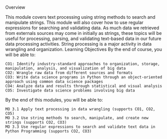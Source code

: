 Overview

This module covers text processing using string methods to search and manipulate strings. This module will also cover how to use regular expressions for searching and validating data. As much data we retrieved from externals sources may come in initially as strings, these topics will be useful for processing, parsing, and validating text-based data in our future data processing activities. String processing is a major activity in data wrangling and organization. 
Learning Objectives
By the end of course, you will be able to:

    CO1: Identify industry-standard approaches to organization, storage, manipulation, analysis, and visualization of big data
    CO2: Wrangle raw data from different sources and formats
    CO3: Write data science programs in Python through an object-oriented approach using common data science packages
    CO4: Analyze data and results through statistical and visual analysis
    CO5: Investigate data science problems involving big data

By the end of this modules, you will be able to:

    MO 3.1 Apply text processing in data wrangling (supports CO1, CO2, CO5)
    MO 3.2 Use string methods to search, manipulate, and create new strings (supports CO2, CO3)
    MO 3.3 Use regular expressions to search and validate text data in Python Programming (supports CO2, CO3)


